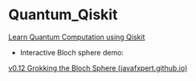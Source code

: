 # Quantum_Qiskit

[Learn Quantum Computation using Qiskit](https://qiskit.org/textbook/preface.html)

+ Interactive Bloch sphere demo:

[v0.12 Grokking the Bloch Sphere (javafxpert.github.io)](https://javafxpert.github.io/grok-bloch/)
